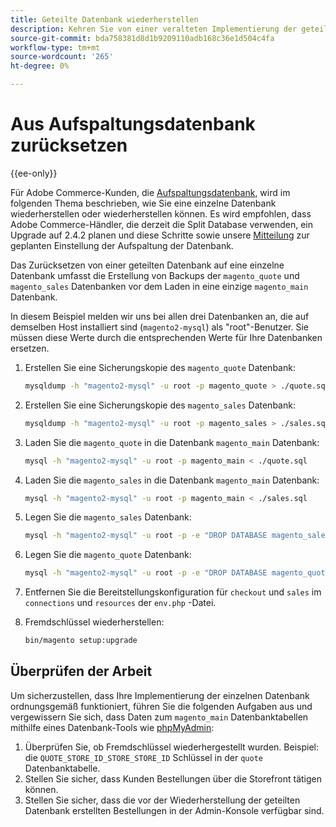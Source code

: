 ```yaml
---
title: Geteilte Datenbank wiederherstellen
description: Kehren Sie von einer veralteten Implementierung der geteilten Datenbank zu einer einzigen Datenbankimplementierung zurück.
source-git-commit: bda758381d8d1b9209110adb168c36e1d504c4fa
workflow-type: tm+mt
source-wordcount: '265'
ht-degree: 0%

---
```



# Aus Aufspaltungsdatenbank zurücksetzen

{{ee-only}}

Für Adobe Commerce-Kunden, die [Aufspaltungsdatenbank](multi-master.md), wird im folgenden Thema beschrieben, wie Sie eine einzelne Datenbank wiederherstellen oder wiederherstellen können. Es wird empfohlen, dass Adobe Commerce-Händler, die derzeit die Split Database verwenden, ein Upgrade auf 2.4.2 planen und diese Schritte sowie unsere [Mitteilung](https://community.magento.com/t5/Magento-DevBlog/Deprecation-of-Split-Database-in-Magento-Commerce/ba-p/465187) zur geplanten Einstellung der Aufspaltung der Datenbank.

Das Zurücksetzen von einer geteilten Datenbank auf eine einzelne Datenbank umfasst die Erstellung von Backups der `magento_quote` und `magento_sales` Datenbanken vor dem Laden in eine einzige `magento_main` Datenbank.

In diesem Beispiel melden wir uns bei allen drei Datenbanken an, die auf demselben Host installiert sind (`magento2-mysql`) als &quot;root&quot;-Benutzer. Sie müssen diese Werte durch die entsprechenden Werte für Ihre Datenbanken ersetzen.

1. Erstellen Sie eine Sicherungskopie des `magento_quote` Datenbank:

   ```bash
   mysqldump -h "magento2-mysql" -u root -p magento_quote > ./quote.sql
   ```

1. Erstellen Sie eine Sicherungskopie des `magento_sales` Datenbank:

   ```bash
   mysqldump -h "magento2-mysql" -u root -p magento_sales > ./sales.sql
   ```

1. Laden Sie die `magento_quote` in die Datenbank `magento_main` Datenbank:

   ```bash
   mysql -h "magento2-mysql" -u root -p magento_main < ./quote.sql
   ```

1. Laden Sie die `magento_sales` in die Datenbank `magento_main` Datenbank:

   ```bash
   mysql -h "magento2-mysql" -u root -p magento_main < ./sales.sql
   ```

1. Legen Sie die `magento_sales` Datenbank:

   ```bash
   mysql -h "magento2-mysql" -u root -p -e "DROP DATABASE magento_sales;"
   ```

1. Legen Sie die `magento_quote` Datenbank:

   ```bash
   mysql -h "magento2-mysql" -u root -p -e "DROP DATABASE magento_quote;"
   ```

1. Entfernen Sie die Bereitstellungskonfiguration für `checkout` und `sales` im `connections` und `resources` der `env.php` -Datei.
1. Fremdschlüssel wiederherstellen:

   ```bash
   bin/magento setup:upgrade
   ```

## Überprüfen der Arbeit

Um sicherzustellen, dass Ihre Implementierung der einzelnen Datenbank ordnungsgemäß funktioniert, führen Sie die folgenden Aufgaben aus und vergewissern Sie sich, dass Daten zum `magento_main` Datenbanktabellen mithilfe eines Datenbank-Tools wie [phpMyAdmin](https://devdocs.magento.com/guides/v2.4/install-gde/prereq/optional.html#install-optional-phpmyadmin):

1. Überprüfen Sie, ob Fremdschlüssel wiederhergestellt wurden. Beispiel: die `QUOTE_STORE_ID_STORE_STORE_ID` Schlüssel in der `quote` Datenbanktabelle.
1. Stellen Sie sicher, dass Kunden Bestellungen über die Storefront tätigen können.
1. Stellen Sie sicher, dass die vor der Wiederherstellung der geteilten Datenbank erstellten Bestellungen in der Admin-Konsole verfügbar sind.
